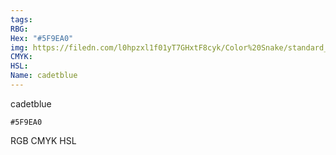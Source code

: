 ```yaml
---
tags:
RBG:
Hex: "#5F9EA0"
img: https://filedn.com/l0hpzxl1f01yT7GHxtF8cyk/Color%20Snake/standard_csv_to_svg/%23/#5F9EA0.svg
CMYK:
HSL:
Name: cadetblue
---
```

cadetblue
```palette
#5F9EA0
```
RGB
CMYK
HSL